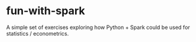 # fun-with-spark
A simple set of exercises exploring how Python + Spark could be used for statistics / econometrics. 
